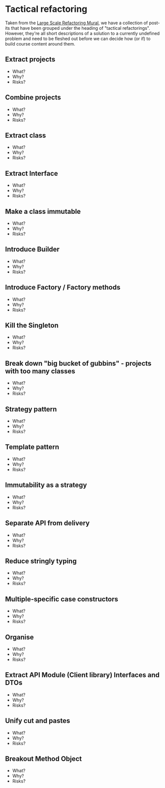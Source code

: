 # Tactical refactoring

Taken from the [Large Scale Refactoring Mural](https://app.mural.co/t/sqlclone3118/m/sqlclone3118/1607695975998/3457612ff8b529d112da9eeaa13171e67d0639a9), we have a collection of post-its that have been grouped under the heading of "tactical refactorings". However, they're all short descriptions of a solution to a currently undefined problem and need to be fleshed out before we can decide how (or if) to build course content around them.

## Extract projects

- What?
- Why?
- Risks?

## Combine projects

- What?
- Why?
- Risks?

## Extract class

- What?
- Why?
- Risks?

## Extract Interface

- What?
- Why?
- Risks?

## Make a class immutable

- What?
- Why?
- Risks?

## Introduce Builder

- What?
- Why?
- Risks?

## Introduce Factory / Factory methods

- What?
- Why?
- Risks?

## Kill the Singleton

- What?
- Why?
- Risks?

## Break down "big bucket of gubbins" - projects with too many classes

- What?
- Why?
- Risks?

## Strategy pattern

- What?
- Why?
- Risks?

## Template pattern

- What?
- Why?
- Risks?

## Immutability as a strategy

- What?
- Why?
- Risks?

## Separate API from delivery

- What?
- Why?
- Risks?

## Reduce stringly typing

- What?
- Why?
- Risks?

## Multiple-specific case constructors

- What?
- Why?
- Risks?

## Organise

- What?
- Why?
- Risks?

## Extract API Module (Client library) Interfaces and DTOs

- What?
- Why?
- Risks?

## Unify cut and pastes

- What?
- Why?
- Risks?

## Breakout Method Object

- What?
- Why?
- Risks?
